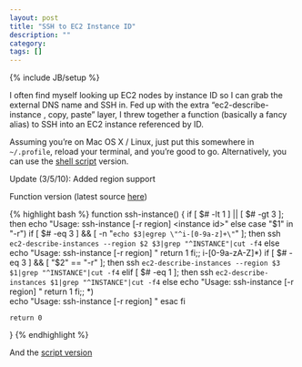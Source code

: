 ```yaml
---
layout: post
title: "SSH to EC2 Instance ID"
description: ""
category: 
tags: []
---
```

{% include JB/setup %}

I often find myself looking up EC2 nodes by instance ID so I can grab the external DNS name and SSH in. Fed up with the extra “ec2-describe-instance , copy, paste” layer, I threw together a function (basically a fancy alias) to SSH into an EC2 instance referenced by ID.

Assuming you’re on Mac OS X / Linux, just put this somewhere in `~/.profile`, reload your terminal, and you’re good to go.  Alternatively, you can use the [shell script](https://gist.github.com/mbabineau/319882#file_ssh_instance.sh) version.

Update (3/5/10): Added region support

Function version (latest source [here](https://gist.github.com/mbabineau/319882/raw/4116128eb09ebc293bfc111941dd1091671036b9/ssh-instance-function.sh))

{% highlight bash %}
function ssh-instance() {
    if [ $# -lt 1 ] || [ $# -gt 3 ]; then
        echo "Usage: ssh-instance [-r region] <instance id>" 
    else 
        case "$1" in
            "-r")
                if [ $# -eq 3 ] && [ -n "`echo $3|egrep \"^i-[0-9a-z]+\"`" ]; then
                    ssh `ec2-describe-instances --region $2 $3|grep "^INSTANCE"|cut -f4`
                else
                    echo "Usage: ssh-instance [-r region] <instance id>"
                    return 1
                fi;;
            i-[0-9a-zA-Z]*)
                if [ $# -eq 3 ] && [ "$2" == "-r" ]; then
                    ssh `ec2-describe-instances --region $3 $1|grep "^INSTANCE"|cut -f4`
                elif [ $# -eq 1 ]; then
                    ssh `ec2-describe-instances $1|grep "^INSTANCE"|cut -f4`
                else
                    echo "Usage: ssh-instance [-r region] <instance id>"
                    return 1
                fi;;
            *)  
                echo "Usage: ssh-instance [-r region] <instance id>" 
            esac
    fi

    return 0
}
{% endhighlight %}


And the [script version](https://gist.github.com/mbabineau/319882/raw/3cb3f1ea64e4e752e033ca472c04ee547fa042c3/ssh-instance.sh)
